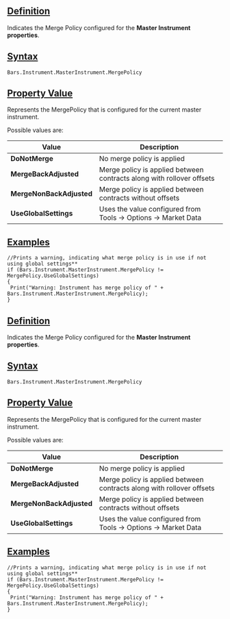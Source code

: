 ## [Definition](https://developer.ninjatrader.com/docs/desktop/mergepolicy\#definition)

Indicates the Merge Policy configured for the **Master Instrument properties**.

## [Syntax](https://developer.ninjatrader.com/docs/desktop/mergepolicy\#syntax)

`Bars.Instrument.MasterInstrument.MergePolicy`

## [Property Value](https://developer.ninjatrader.com/docs/desktop/mergepolicy\#property-value)

Represents the MergePolicy that is configured for the current master instrument.

Possible values are:

| Value | Description |
| --- | --- |
| **DoNotMerge** | No merge policy is applied |
| **MergeBackAdjusted** | Merge policy is applied between contracts along with rollover offsets |
| **MergeNonBackAdjusted** | Merge policy is applied between contracts without offsets |
| **UseGlobalSettings** | Uses the value configured from Tools -> Options -> Market Data |

## [Examples](https://developer.ninjatrader.com/docs/desktop/mergepolicy\#examples)

```jsx-150469391 csharp
//Prints a warning, indicating what merge policy is in use if not using global settings**
if (Bars.Instrument.MasterInstrument.MergePolicy != MergePolicy.UseGlobalSettings)
{
 Print("Warning: Instrument has merge policy of " + Bars.Instrument.MasterInstrument.MergePolicy);
}

```

## [Definition](https://developer.ninjatrader.com/docs/desktop/mergepolicy\#definition)

Indicates the Merge Policy configured for the **Master Instrument properties**.

## [Syntax](https://developer.ninjatrader.com/docs/desktop/mergepolicy\#syntax)

`Bars.Instrument.MasterInstrument.MergePolicy`

## [Property Value](https://developer.ninjatrader.com/docs/desktop/mergepolicy\#property-value)

Represents the MergePolicy that is configured for the current master instrument.

Possible values are:

| Value | Description |
| --- | --- |
| **DoNotMerge** | No merge policy is applied |
| **MergeBackAdjusted** | Merge policy is applied between contracts along with rollover offsets |
| **MergeNonBackAdjusted** | Merge policy is applied between contracts without offsets |
| **UseGlobalSettings** | Uses the value configured from Tools -> Options -> Market Data |

## [Examples](https://developer.ninjatrader.com/docs/desktop/mergepolicy\#examples)

```jsx-150469391 csharp
//Prints a warning, indicating what merge policy is in use if not using global settings**
if (Bars.Instrument.MasterInstrument.MergePolicy != MergePolicy.UseGlobalSettings)
{
 Print("Warning: Instrument has merge policy of " + Bars.Instrument.MasterInstrument.MergePolicy);
}

```